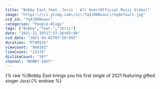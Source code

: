 ```yaml
---
title: "Bobby East feat. Jorzi - All Over(Official Music Video)"
image: "https:\/\/i.ytimg.com\/vi\/7q4JOKNvauc\/hqdefault.jpg"
vid_id: "7q4JOKNvauc"
categories: "People-Blogs"
tags: ["Bobby","feat.","Jorzi"]
date: "2021-11-19T17:57:36+03:00"
vid_date: "2021-03-02T07:58:09Z"
duration: "PT4M13S"
viewcount: "960102"
likeCount: "13178"
dislikeCount: "267"
channel: "BOBBY EAST"
---
```

{% raw %}Bobby East brings you his first single of 2021 featuring gifted singer Jorzi.{% endraw %}
